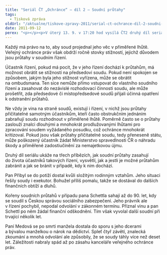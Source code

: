 ```yaml
---
title: "Seriál ČT „Ochránce“ – díl 2 – Soudní průtahy"
tags:
  - Tisková zpráva
oldUrl: "/aktualne/tiskove-zpravy-2011/serial-ct-ochrance-dil-2-soudni-prutahy"
date: 2011-09-12
perex: "<p></p><p>V úterý 13. 9. v 17:20 hod vysílá ČT2 druhý díl seriálu Ochránce věnovaný tentokrát průtahům v soudních řízeních. Reprízu dílu uvidíte na ČT2 ve středu v 9:35 hod.</p>"
---
```


<!-- imported from the old website -->

<p>Každý má právo na to, aby soud projednal jeho věc v přiměřené lhůtě. Veřejný ochránce práv však obdrží ročně stovky stížností, jejichž důvodem jsou průtahy v soudním řízení. </p><p>Účastník řízení, pokud má pocit, že v jeho řízení dochází k průtahům, má možnost obrátit se stížností na předsedovi soudu. Pokud není spokojen se způsobem, jakým byla jeho stížnost vyřízena, může se obrátit na ombudsmana. Ten sice nemůže přímo vstupovat do vlastního soudního řízení a zasahovat do nezávislé rozhodovací činnosti soudu, ale může prošetřit, zda předsedové či místopředsedové soudů přijali účinná opatření k odstranění průtahů.</p><p>Ne vždy je vina na straně soudů, existují i řízení, v nichž jsou průtahy přičitatelné samotným účastníkům, kteří často obstrukčním jednáním zabraňují soudu rozhodnout v přiměřené lhůtě. Poměrně často se o průtahy zaslouží znalci dlouhými a mnohokrát prodlužovanými lhůtami pro zpracování soudem vyžádaného posudku, což ochránce mnohokrát kritizoval. Pokud jsou však průtahy přičitatelné soudu, tedy přeneseně státu, může poškozený účastník žádat Ministerstvo spravedlnosti ČR o náhradu škody a přiměřené zadostiučinění za nemajetkovou újmu. </p><p>Druhý díl seriálu ukáže na třech příbězích, jak soudní průtahy zasahují do života účastníků takových řízení, vysvětlí, jak a jestli je možné průtahům zabránit a jak se bránit v případě, kdy k nim dochází.</p><p>Pan Přibyl se do potíží dostal kvůli složitým rodinným vztahům. Jeho situaci řešily soudy i exekutor. Bohužel příliš pomalu, takže se dostával do dalších finančních obtíží a dluhů.</p><p>Kořeny soudních průtahů v případu pana Schettla sahají až do 90. let, kdy se soudil s Českou správou sociálního zabezpečení. Jeho právník ale v řízení pochybil, nepodal odvolání v zákonném termínu. Přiznal vinu a pan Schettl po něm žádal finanční odškodnění. Tím však vyvolal další soudní při trvající několik let.</p><p>Paní Medová se po smrti manžela dostala do sporu s jeho dcerami a bývalou manželkou o nárok na dědictví. Spleť čtyř závětí, znalecká zkoumání a mnohá odvolání ale způsobily, že se soudy táhly více než deset let. Záležitosti nabraly spád až po zásahu kanceláře veřejného ochránce práv.</p>
